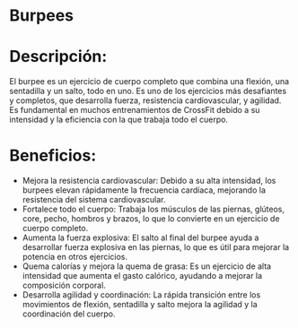 # Burpees

# Descripción:

El burpee es un ejercicio de cuerpo completo que combina una flexión, una sentadilla y un salto, todo en uno. Es uno de los ejercicios más desafiantes y completos, que desarrolla fuerza, resistencia cardiovascular, y agilidad. Es fundamental en muchos entrenamientos de CrossFit debido a su intensidad y la eficiencia con la que trabaja todo el cuerpo.

# Beneficios:

- Mejora la resistencia cardiovascular: Debido a su alta intensidad, los burpees elevan rápidamente la frecuencia cardíaca, mejorando la resistencia del sistema cardiovascular.
- Fortalece todo el cuerpo: Trabaja los músculos de las piernas, glúteos, core, pecho, hombros y brazos, lo que lo convierte en un ejercicio de cuerpo completo.
- Aumenta la fuerza explosiva: El salto al final del burpee ayuda a desarrollar fuerza explosiva en las piernas, lo que es útil para mejorar la potencia en otros ejercicios.
- Quema calorías y mejora la quema de grasa: Es un ejercicio de alta intensidad que aumenta el gasto calórico, ayudando a mejorar la composición corporal.
- Desarrolla agilidad y coordinación: La rápida transición entre los movimientos de flexión, sentadilla y salto mejora la agilidad y la coordinación del cuerpo.
